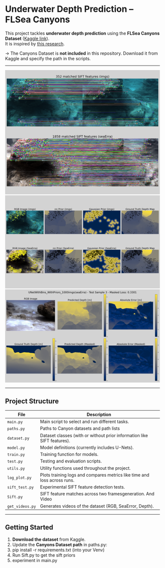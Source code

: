 # Underwater Depth Prediction – FLSea Canyons

This project tackles **underwater depth prediction** using the **FLSea Canyons Dataset** ([Kaggle link](https://www.kaggle.com/datasets/viseaonlab/flsea-vi)).  
It is inspired by [this research](https://ieeexplore.ieee.org/abstract/document/10611007).

-> The Canyons Dataset is **not included** in this repository. Download it from Kaggle and specify the path in the scripts.

---
![eg. Sift Matches Plot](images_for_readme/sift_features_matches_plot_flatiron_idx800.png)
![eg. Sift Priors Plot](images_for_readme/sift_priors_plot_flatiron_idx800.png)
![eg. Test Plot](images_for_readme/test_grid_UNetWithBins_WithPriors_1000imgs(seaErra)_3.png)



---

## Project Structure

| File | Description |
|------|-------------|
| `main.py` | Main script to select and run different tasks. |
| `paths.py` | Paths to Canyon datasets and path lists |
| `dataset.py` | Dataset classes (with or without prior information like SIFT features). |
| `model.py` | Model definitions (currently includes U-Nets). |
| `train.py` | Training function for models. |
| `test.py` | Testing and evaluation scripts. |
| `utils.py` | Utility functions used throughout the project. |
| `log_plot.py` | Plots training logs and compares metrics like time and loss across runs. |
| `sift_test.py` | Experimental SIFT feature detection tests. |
| `Sift.py` | SIFT feature matches across two framesgeneration. And Video |
| `get_videos.py` | Generates videos of the dataset (RGB, SeaError, Depth). |

---

## Getting Started

1. **Download the dataset** from Kaggle.  
2. Update the **Canyons Dataset path** in paths.py:  
3. pip install -r requirements.txt (into your Venv)
4. Run Sift.py to get the sift priors
5. experiment in main.py

